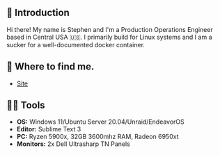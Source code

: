 ## 👋 Introduction

Hi there! My name is Stephen and I'm a Production Operations Engineer based in Central USA 🇺🇸. I primarily build for Linux systems and I am a sucker for a well-documented docker container.

## 🥷 Where to find me.
- [Site](https://stephensubra.github.io)

## 👨‍💻 Tools
- **OS:** Windows 11/Ubuntu Server 20.04/Unraid/EndeavorOS
- **Editor:** Sublime Text 3
- **PC:** Ryzen 5900x, 32GB 3600mhz RAM, Radeon 6950xt
- **Monitors:** 2x Dell Ultrasharp TN Panels
